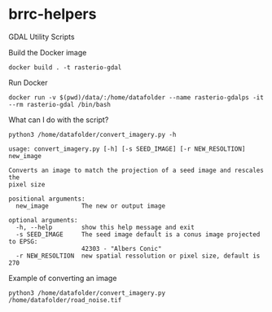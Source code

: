# brrc-helpers
GDAL Utility Scripts


Build the Docker image
```
docker build . -t rasterio-gdal
```


Run Docker
```console
docker run -v $(pwd)/data/:/home/datafolder --name rasterio-gdalps -it --rm rasterio-gdal /bin/bash
```


What can I do with the script?
```console
python3 /home/datafolder/convert_imagery.py -h
```

```console
usage: convert_imagery.py [-h] [-s SEED_IMAGE] [-r NEW_RESOLTION] new_image

Converts an image to match the projection of a seed image and rescales the
pixel size

positional arguments:
  new_image         The new or output image

optional arguments:
  -h, --help        show this help message and exit
  -s SEED_IMAGE     The seed image default is a conus image projected to EPSG:
                    42303 - "Albers Conic"
  -r NEW_RESOLTION  new spatial ressolution or pixel size, default is 270
```



Example of converting an image
```console
python3 /home/datafolder/convert_imagery.py /home/datafolder/road_noise.tif
```
